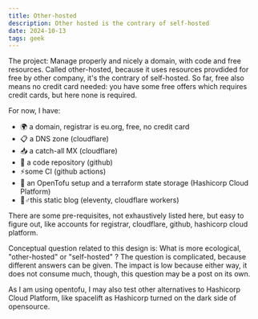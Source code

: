 ```yaml
---
title: Other-hosted
description: Other hosted is the contrary of self-hosted
date: 2024-10-13
tags: geek
---
```

The project: Manage properly and nicely a domain, with code and free resources.
Called other-hosted, because it uses resources provdided for free by other company, it's the contrary of self-hosted.
So far, free also means no credit card needed: you have some free offers which requires credit cards, but here none is required.

For now, I have:
* 🌍 a domain, registrar is eu.org, free, no credit card
* 📋 a DNS zone (cloudflare)
* 📥 a catch-all MX (cloudflare)
*  a code repository (github)
* ⚡some CI (github actions)
* 󱁢 an OpenTofu setup and a terraform state storage (Hashicorp Cloud Platform)
* 🏃♂️this static blog (eleventy, cloudflare workers)

There are some pre-requisites, not exhaustively listed here, but easy to figure out, like accounts for registrar, cloudflare, github, hashicorp cloud platform.

Conceptual question related to this design is: What is more ecological, "other-hosted" or "self-hosted" ? The question is complicated, because different answers can be given.
The impact is low because either way, it does not consume much, though, this question may be a post on its own.

As I am using opentofu, I may also test other alternatives to Hashicorp Cloud Platform, like spacelift as Hashicorp turned on the dark side of opensource.
